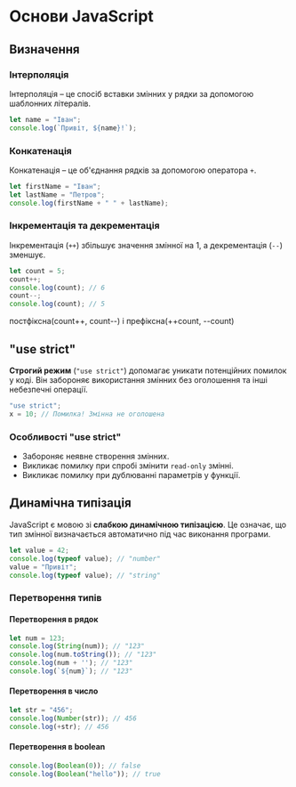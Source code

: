 # Основи JavaScript

## Визначення

### Інтерполяція
Інтерполяція – це спосіб вставки змінних у рядки за допомогою шаблонних літералів.
```js
let name = "Іван";
console.log(`Привіт, ${name}!`);
```

### Конкатенація
Конкатенація – це об'єднання рядків за допомогою оператора `+`.
```js
let firstName = "Іван";
let lastName = "Петров";
console.log(firstName + " " + lastName);
```

### Інкрементація та декрементація
Інкрементація (`++`) збільшує значення змінної на 1, а декрементація (`--`) зменшує.
```js
let count = 5;
count++;
console.log(count); // 6
count--;
console.log(count); // 5
```
постфіксна(count++, count--) і префіксна(++count, --count)

## "use strict"
**Строгий режим** (`"use strict"`) допомагає уникати потенційних помилок у коді. Він забороняє використання змінних без оголошення та інші небезпечні операції.
```js
"use strict";
x = 10; // Помилка! Змінна не оголошена
```

### Особливості "use strict"
- Забороняє неявне створення змінних.
- Викликає помилку при спробі змінити `read-only` змінні.
- Викликає помилку при дублюванні параметрів у функції.

## Динамічна типізація
JavaScript є мовою зі **слабкою динамічною типізацією**. Це означає, що тип змінної визначається автоматично під час виконання програми.
```js
let value = 42;
console.log(typeof value); // "number"
value = "Привіт";
console.log(typeof value); // "string"
```

### Перетворення типів
#### Перетворення в рядок
```js
let num = 123;
console.log(String(num)); // "123"
console.log(num.toString()); // "123"
console.log(num + ''); // "123"
console.log(`${num}`); // "123"
```

#### Перетворення в число
```js
let str = "456";
console.log(Number(str)); // 456
console.log(+str); // 456
```

#### Перетворення в boolean
```js
console.log(Boolean(0)); // false
console.log(Boolean("hello")); // true
```
